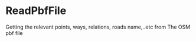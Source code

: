 ReadPbfFile
===========

Getting the relevant points, ways, relations,  roads name,..etc from The OSM pbf file
